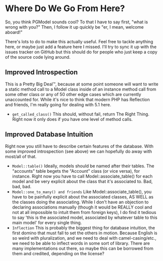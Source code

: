 Where Do We Go From Here?
=========================

So, you think PGModel sounds cool? To that I have to say first, "what is wrong
with you?" Then, I follow it up quickly be "er, I mean, welcome aboard!"

There's lots to do to make this actually useful. Feel free to tackle anything
here, or maybe just add a feature here I missed. I'll try to sync it up with the
issues tracker on GitHub but this should do for people who just keep a copy of
the source code lying around.

Improved Introspection
----------------------

This is a Pretty Big Deal™, because at some point someone will want to write a
static method call to a Model class inside of an instance method call from some
other class or any of 50 other edge cases which are currently unaccounted for.
While it's nice to think that modern PHP has Reflection and friends, I'm really
going for dealing with 5.1 here.

* `get_called_class()`
  This should, without fail, return The Right Thing. Right now it only does if
  you have one level of method calls.

Improved Database Intuition
---------------------------

Right now you still have to describe certain features of the database. With some
improved introspection (see above) we can hopefully do away with most/all of
that.

* `Model::table()`
  Ideally, models should be named after their tables. The "accounts" table
  begets the "Account" class (or vice versa), for instance. Right now you have
  to call Model::associate_table() for each model and be very explicit about the
  class that it's associated to. Bad, bad, bad.
* `Model::one_to_many() and friends`
  Like Model::associate_table(), you have to be painfully explicit about the
  associated classes, AS WELL as the classes doing the associating. While I
  don't have an objection to declaring associations manually (though it would be
  REALLY cool and not at all impossible to intuit them from foreign keys), I do
  find it tedious to say 'this is the associated model, associated by whatever
  table to this main model' for every single thing.
* `Inflection`
  This is probably the biggest thing for database intuition, the first domino
  that must fall to set the others in motion. Because English is so weird with
  pluralization, and we need to deal with camel-casing/etc., we need to be able
  to inflect words in some sort of library. There are many implementations out
  there, so maybe this can be borrowed from them and credited, depending on the
  license?
